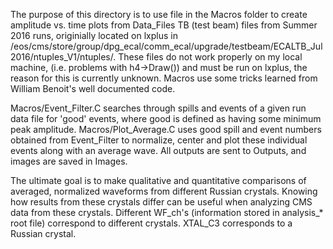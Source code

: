 The purpose of this directory is to use file in the Macros folder to create amplitude vs. time plots from  Data_Files TB (test beam) files from Summer 2016 runs, originially located on lxplus in /eos/cms/store/group/dpg_ecal/comm_ecal/upgrade/testbeam/ECALTB_Jul2016/ntuples_V1/ntuples/. These files do not work properly on my local machine, (i.e. problems with h4->Draw()) and must be run on lxplus, the reason for this is currently unknown. Macros use some tricks learned from William Benoit's well documented code.

Macros/Event_Filter.C searches through spills and events of a given run data file for 'good' events, where good is defined as having some minimum peak amplitude. Macros/Plot_Average.C uses good spill and event numbers obtained from Event_Filter to normalize, center and plot these individual events along with an average wave. All outputs are sent to Outputs, and images are saved in Images.  

The ultimate goal is to make qualitative and quantitative comparisons of averaged, normalized waveforms from different Russian crystals. Knowing how results from these crystals differ can be useful when analyzing CMS data from these crystals. Different WF_ch's (information stored in analysis_* root file) correspond to different crystals. XTAL_C3 corresponds to a Russian crystal.

